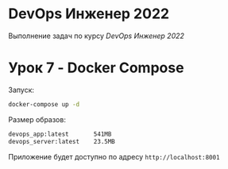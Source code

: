 # DevOps Инженер 2022

Выполнение задач по курсу *DevOps Инженер 2022*

# Урок 7 - Docker Compose

Запуск:

```bash
docker-compose up -d
```

Размер образов:

```bash
devops_app:latest       541MB
devops_server:latest    23.5MB
```

Приложение будет доступно по адресу `http://localhost:8001`